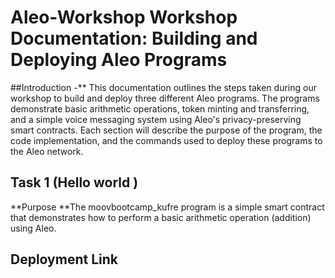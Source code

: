 # Aleo-Workshop Workshop Documentation: Building and Deploying Aleo Programs

##Introduction
-** This documentation outlines the steps taken during our workshop to build and deploy three different Aleo programs. The programs demonstrate basic arithmetic operations, token minting and transferring, and a simple voice messaging system using Aleo's privacy-preserving smart contracts. Each section will describe the purpose of the program, the code implementation, and the commands used to deploy these programs to the Aleo network.

## Task 1 (Hello world )
**Purpose
**The moovbootcamp_kufre program is a simple smart contract that demonstrates how to perform a basic arithmetic operation (addition) using Aleo.

## Deployment Link 
